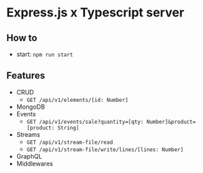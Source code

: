 # Express.js x Typescript server

## How to

- start: `npm run start`

## Features

- CRUD
  - `GET /api/v1/elements/[id: Number]`
- MongoDB
- Events
  - `GET /api/v1/events/sale?quantity=[qty: Number]&product=[product: String]`
- Streams
  - `GET /api/v1/stream-file/read`
  - `GET /api/v1/stream-file/write/lines/[lines: Number]`
- GraphQL
- Middlewares
